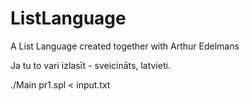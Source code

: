 # ListLanguage

A List Language created together with Arthur Edelmans

Ja tu to vari izlasīt - sveicināts, latvieti.

./Main pr1.spl < input.txt
